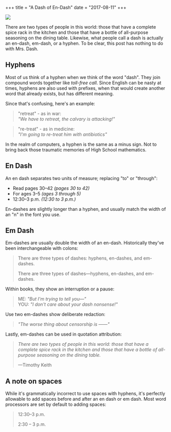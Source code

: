 +++
title = "A Dash of En-Dash"
date = "2017-08-11"
+++


<img src="/img/dash-post/mrs-dash.png" class="no-border">

There are two types of people in this world: those that have a complete spice rack in the kitchen and those that have a bottle of all-purpose seasoning on the dining table. Likewise, what people call a dash is actually an en-dash, em-dash, or a hyphen. To be clear, this post has nothing to do with Mrs. Dash.

## Hyphens

Most of us think of a hyphen when we think of the word "dash". They join compound words together like *toll-free call*. Since English can be nasty at times, hyphens are also used with prefixes, when that would create another word that already exists, but has different meaning. 

Since that's confusing, here's an example:

> "retreat" - as in war:  
> *"We have to retreat, the calvary is attacking!"*

> "re-treat" - as in medicine:  
> *"I'm going to re-treat him with antibiotics"*


In the realm of computers, a hyphen is the same as a minus sign. Not to bring back those traumatic memories of High School mathematics.

## En Dash

An en dash separates two units of measure; replacing "to" or "through":

- Read pages 30–42 *(pages 30 to 42)*
- For ages 3–5 *(ages 3 through 5)*
- 12:30–3 p.m. *(12:30 to 3 p.m.)*

En-dashes are slightly longer than a hyphen, and usually match the width of an "n" in the font you use.

## Em Dash

Em-dashes are usually double the width of an en-dash. Historically they've been interchangeable with colons:

> There are three types of dashes: hyphens, en-dashes, and em-dashes. 
> 
> There are three types of dashes—hyphens, en-dashes, and em-dashes.

Within books, they show an interruption or a pause:

> ME: *"But I'm trying to tell you—"*  
> YOU: *"I don't care about your dash nonsense!"*

Use two em-dashes show deliberate redaction:

> *"The worse thing about censorship is ——"*

Lastly, em-dashes can be used in quotation attribution:

> *There are two types of people in this world: those that have a complete spice rack in the kitchen and those that have a bottle of all-purpose seasoning on the dining table.* 
> 
> —Timothy Keith

## A note on spaces
While it's grammatically incorrect to use spaces with hyphens, it's perfectly allowable to add spaces before and after an en dash or em dash. Most word processors are set by default to adding spaces: 

> 12:30–3 p.m.
> 
> 2:30 – 3 p.m.
